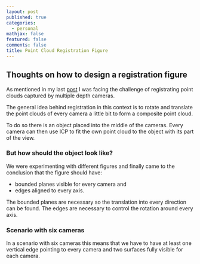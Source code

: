 ```yaml
---
layout: post
published: true
categories:
  - personal
mathjax: false
featured: false
comments: false
title: Point Cloud Registration Figure
---
```

## Thoughts on how to design a registration figure

As mentioned in my last [post](http://blog.pollithy.com/personal/point-cloud-from-mesh-object) I was facing the challenge of registrating point clouds captured by multiple depth cameras.

The general idea behind registration in this context is to rotate and translate the point clouds of every camera a little bit to form a composite point cloud.

To do so there is an object placed into the middle of the cameras. Every camera can then use ICP to fit the own point cloud to the object with its part of the view.

### But how should the object look like?

We were experimenting with different figures and finally came to the conclusion that the figure should have:

- bounded planes visible for every camera and 
- edges aligned to every axis.

The bounded planes are necessary so the translation into every direction can be found.
The edges are necessary to control the rotation around every axis.

### Scenario with six cameras

In a scenario with six cameras this means that we have to have at least one vertical edge pointing to every camera and two surfaces fully  visible for each camera.
